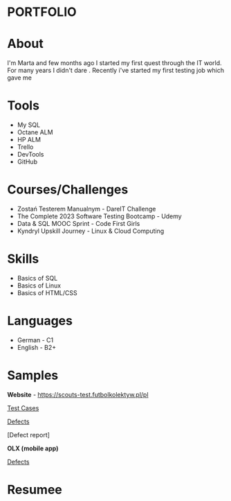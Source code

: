 # PORTFOLIO

# About


I'm Marta and few months ago I started my first quest through the IT world. For many years I didn't dare . Recently i've started my first testing job which gave me

# Tools

- My SQL
- Octane ALM
- HP ALM
- Trello
- DevTools
- GitHub


# Courses/Challenges

- Zostań Testerem Manualnym - DareIT Challenge
- The Complete 2023 Software Testing Bootcamp - Udemy
- Data & SQL MOOC Sprint - Code First Girls
- Kyndryl Upskill Journey - Linux & Cloud Computing


# Skills

- Basics of SQL
- Basics of Linux
- Basics of HTML/CSS

# Languages

- German - C1
- English - B2+

# Samples

**Website** - https://scouts-test.futbolkolektyw.pl/pl 

[Test Cases](https://docs.google.com/spreadsheets/d/1GNO9gsMaKOLFxStR4nERPtgUnJ2K0XqZ8_6cHvbaXXg/edit#gid=0)  

[Defects](https://docs.google.com/spreadsheets/d/13Aztky405tAc1lmBdkNsgUmOiG10nXpSFx1elPr5YfU/edit#gid=0)

[Defect report]

**OLX (mobile app)**

[Defects](https://docs.google.com/spreadsheets/d/1FJpszWl1i7Sr17xxEeJMNroumkMNNFEDECX1vSWQblc/edit#gid=0)

# Resumee
